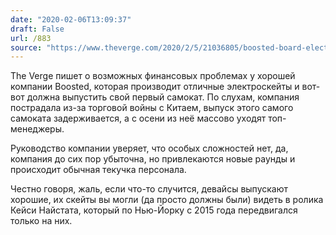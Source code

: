 ```yaml
---
date: "2020-02-06T13:09:37"
draft: False
url: /883
source: "https://www.theverge.com/2020/2/5/21036805/boosted-board-electric-skateboard-finances-money-cash-trouble-customer-service"
---
```


The Verge пишет о возможных финансовых проблемах у хорошей компании Boosted, которая производит отличные электроскейты и вот-вот должна выпустить свой первый самокат. По слухам, компания пострадала из-за торговой войны с Китаем, выпуск этого самого самоката задерживается, а с осени из неё массово уходят топ-менеджеры. 

Руководство компании уверяет, что особых сложностей нет, да, компания до сих пор убыточна, но привлекаются новые раунды и происходит обычная текучка персонала. 

Честно говоря, жаль, если что-то случится, девайсы выпускают хорошие, их скейты вы могли (да просто должны были) видеть в ролика Кейси Найстата, который по Нью-Йорку с 2015 года передвигался только на них.
